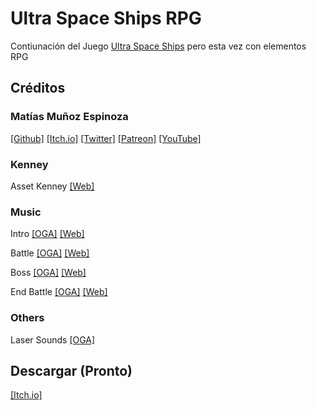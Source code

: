 # Ultra Space Ships RPG

Contiunación del Juego [Ultra Space Ships](https://furygames.itch.io/ultra-space-ships) pero esta vez con elementos RPG

## Créditos

### Matías Muñoz Espinoza
[[Github]](https://github.com/MatiasVME) [[Itch.io]](https://furygames.itch.io) [[Twitter]](https://twitter.com/writkas) [[Patreon]](https://www.patreon.com/matiasme) [[YouTube]](https://www.youtube.com/user/ElementalCodeNet/)

### Kenney
Asset Kenney [[Web]](https://kenney.nl/)

### Music
Intro [[OGA]](https://opengameart.org/content/interplanetary-odyssey) [[Web]](https://patrickdearteaga.com)

Battle [[OGA]](https://opengameart.org/content/railjet-long-seamless-loop) [[Web]](http://www.nosoapradio.us)

Boss [[OGA]](https://opengameart.org/content/space-boss-battle-theme) [[Web]](http://www.matthewpablo.com/)

End Battle [[OGA]](https://opengameart.org/content/action-music-pack) [[Web]](http://www.marcelofernandezmusic.com)

### Others
Laser Sounds [[OGA]](https://opengameart.org/content/laser-fire)

## Descargar (Pronto)
[[Itch.io]]()
